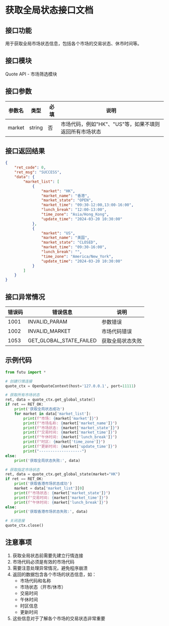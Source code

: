 # 获取全局状态接口文档

## 接口功能
用于获取全局市场状态信息，包括各个市场的交易状态、休市时间等。

## 接口模块
Quote API - 市场筛选模块

## 接口参数
| 参数名 | 类型 | 必填 | 说明 |
|--------|------|------|------|
| market | string | 否 | 市场代码，例如"HK"、"US"等，如果不填则返回所有市场状态 |

## 接口返回结果
```json
{
    "ret_code": 0,
    "ret_msg": "SUCCESS",
    "data": {
        "market_list": [
            {
                "market": "HK",
                "market_name": "香港",
                "market_state": "OPEN",
                "market_time": "09:30-12:00,13:00-16:00",
                "lunch_break": "12:00-13:00",
                "time_zone": "Asia/Hong_Kong",
                "update_time": "2024-03-20 10:30:00"
            },
            {
                "market": "US",
                "market_name": "美国",
                "market_state": "CLOSED",
                "market_time": "09:30-16:00",
                "lunch_break": "",
                "time_zone": "America/New_York",
                "update_time": "2024-03-20 10:30:00"
            }
        ]
    }
}
```

## 接口异常情况
| 错误码 | 错误信息 | 说明 |
|--------|----------|------|
| 1001 | INVALID_PARAM | 参数错误 |
| 1002 | INVALID_MARKET | 市场代码错误 |
| 1053 | GET_GLOBAL_STATE_FAILED | 获取全局状态失败 |

## 示例代码
```python
from futu import *

# 创建行情连接
quote_ctx = OpenQuoteContext(host='127.0.0.1', port=11111)

# 获取所有市场状态
ret, data = quote_ctx.get_global_state()
if ret == RET_OK:
    print('获取全局状态成功')
    for market in data['market_list']:
        print(f"市场: {market['market']}")
        print(f"市场名称: {market['market_name']}")
        print(f"市场状态: {market['market_state']}")
        print(f"交易时间: {market['market_time']}")
        print(f"午休时间: {market['lunch_break']}")
        print(f"时区: {market['time_zone']}")
        print(f"更新时间: {market['update_time']}")
        print("-------------------")
else:
    print('获取全局状态失败:', data)

# 获取指定市场状态
ret, data = quote_ctx.get_global_state(market="HK")
if ret == RET_OK:
    print('获取香港市场状态成功')
    market = data['market_list'][0]
    print(f"市场状态: {market['market_state']}")
    print(f"交易时间: {market['market_time']}")
    print(f"午休时间: {market['lunch_break']}")
else:
    print('获取香港市场状态失败:', data)

# 关闭连接
quote_ctx.close()
```

## 注意事项
1. 获取全局状态前需要先建立行情连接
2. 市场代码必须是有效的市场代码
3. 需要注意处理异常情况，避免程序崩溃
4. 返回的数据包含各个市场的状态信息，如：
   - 市场代码和名称
   - 市场状态（开市/休市）
   - 交易时间
   - 午休时间
   - 时区信息
   - 更新时间
5. 这些信息对于了解各个市场的交易状态非常重要 